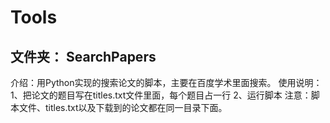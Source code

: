 # Tools
文件夹：
SearchPapers
------------
介绍：用Python实现的搜索论文的脚本，主要在百度学术里面搜索。
使用说明：
	1、把论文的题目写在titles.txt文件里面，每个题目占一行
	2、运行脚本
注意：脚本文件、titles.txt以及下载到的论文都在同一目录下面。
